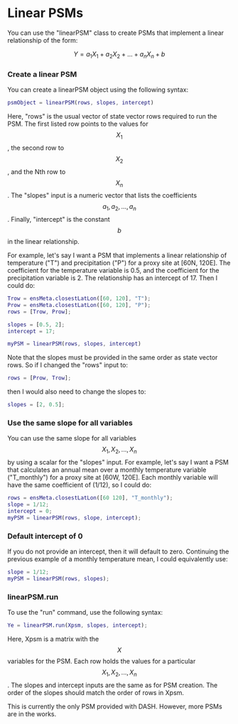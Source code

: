 <script src="https://cdn.mathjax.org/mathjax/latest/MathJax.js?config=TeX-AMS-MML_HTMLorMML" type="text/javascript"></script>


# Linear PSMs

You can use the "linearPSM" class to create PSMs that implement a linear relationship of the form:

$$
Y = a_1X_1 + a_2X_2 + ... + a_nX_n + b
$$


### Create a linear PSM
You can create a linearPSM object using the following syntax:
```matlab
psmObject = linearPSM(rows, slopes, intercept)
```

Here, "rows" is the usual vector of state vector rows required to run the PSM. The first listed row points to the values for $$X_1$$, the second row to $$X_2$$, and the Nth row to $$X_n$$. The "slopes" input is a numeric vector that lists the coefficients $$a_1, a_2, ..., a_n$$. Finally, "intercept" is the constant $$b$$ in the linear relationship.

For example, let's say I want a PSM that implements a linear relationship of temperature ("T") and precipitation ("P") for a proxy site at [60N, 120E]. The coefficient for the temperature variable is 0.5, and the coefficient for the precipitation variable is 2. The relationship has an intercept of 17. Then I could do:
```matlab
Trow = ensMeta.closestLatLon([60, 120], "T");
Prow = ensMeta.closestLatLon([60, 120], "P");
rows = [Trow, Prow];

slopes = [0.5, 2];
intercept = 17;

myPSM = linearPSM(rows, slopes, intercept)
```

Note that the slopes must be provided in the same order as state vector rows. So if I changed the "rows" input to:
```matlab
rows = [Prow, Trow];
```
then I would also need to change the slopes to:
```matlab
slopes = [2, 0.5];
```

### Use the same slope for all variables

You can use the same slope for all variables $$X_1, X_2, ..., X_n$$ by using a scalar for the "slopes" input. For example, let's say I want a PSM that calculates an annual mean over a monthly temperature variable ("T_monthly") for a proxy site at [60W, 120E]. Each monthly variable will have the same coefficient of (1/12), so I could do:
```matlab
rows = ensMeta.closestLatLon([60 120], "T_monthly");
slope = 1/12;
intercept = 0;
myPSM = linearPSM(rows, slope, intercept);
```

### Default intercept of 0

If you do not provide an intercept, then it will default to zero. Continuing the previous example of a monthly temperature mean, I could equivalently use:
```matlab
slope = 1/12;
myPSM = linearPSM(rows, slopes);
```

### linearPSM.run

To use the "run" command, use the following syntax:
```matlab
Ye = linearPSM.run(Xpsm, slopes, intercept);
```

Here, Xpsm is a matrix with the $$X$$ variables for the PSM. Each row holds the values for a particular $$X_1, X_2, ..., X_n$$. The slopes and intercept inputs are the same as for PSM creation. The order of the slopes should match the order of rows in Xpsm.


This is currently the only PSM provided with DASH. However, more PSMs are in the works.
